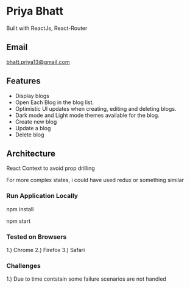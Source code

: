 # Priya Bhatt

Built with ReactJs, React-Router 

## Email

bhatt.priya13@gmail.com

## Features

- Display blogs
- Open Each Blog in the blog list.
- Optimistic UI updates when creating, editing and deleting blogs.
- Dark mode and Light mode themes available for the blog.
- Create new blog
- Update a blog
- Delete blog

## Architecture

React Context to avoid prop drilling

For more complex states, i could have used redux or something similar

### Run Application Locally

npm install

npm start

### Tested on Browsers

1.) Chrome
2.) Firefox
3.) Safari



### Challenges

1.) Due to time contstain some failure scenarios are not handled 